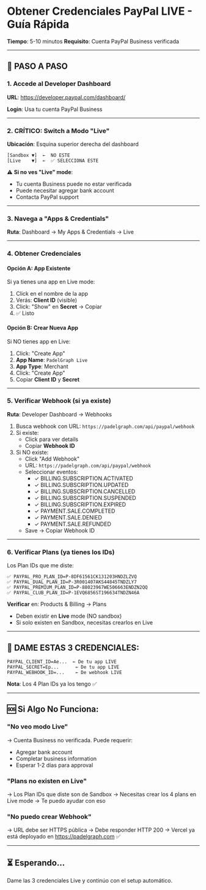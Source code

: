 # Obtener Credenciales PayPal LIVE - Guía Rápida

**Tiempo**: 5-10 minutos
**Requisito**: Cuenta PayPal Business verificada

---

## 🎯 PASO A PASO

### 1. Accede al Developer Dashboard

**URL**: https://developer.paypal.com/dashboard/

**Login**: Usa tu cuenta PayPal Business

---

### 2. **CRÍTICO**: Switch a Modo "Live"

**Ubicación**: Esquina superior derecha del dashboard

```
[Sandbox ▼]  ←  NO ESTE
[Live    ▼]  ←  ✅ SELECCIONA ESTE
```

⚠️ **Si no ves "Live" mode**:
- Tu cuenta Business puede no estar verificada
- Puede necesitar agregar bank account
- Contacta PayPal support

---

### 3. Navega a "Apps & Credentials"

**Ruta**: Dashboard → My Apps & Credentials → Live

---

### 4. Obtener Credenciales

#### Opción A: App Existente

Si ya tienes una app en Live mode:
1. Click en el nombre de la app
2. Verás: **Client ID** (visible)
3. Click: "Show" en **Secret** → Copiar
4. ✅ Listo

#### Opción B: Crear Nueva App

Si NO tienes app en Live:
1. Click: "Create App"
2. **App Name**: `PadelGraph Live`
3. **App Type**: Merchant
4. Click: "Create App"
5. Copiar **Client ID** y **Secret**

---

### 5. Verificar Webhook (si ya existe)

**Ruta**: Developer Dashboard → Webhooks

1. Busca webhook con URL: `https://padelgraph.com/api/paypal/webhook`
2. Si existe:
   - Click para ver details
   - Copiar **Webhook ID**
3. Si NO existe:
   - Click "Add Webhook"
   - URL: `https://padelgraph.com/api/paypal/webhook`
   - Seleccionar eventos:
     - ✓ BILLING.SUBSCRIPTION.ACTIVATED
     - ✓ BILLING.SUBSCRIPTION.UPDATED
     - ✓ BILLING.SUBSCRIPTION.CANCELLED
     - ✓ BILLING.SUBSCRIPTION.SUSPENDED
     - ✓ BILLING.SUBSCRIPTION.EXPIRED
     - ✓ PAYMENT.SALE.COMPLETED
     - ✓ PAYMENT.SALE.DENIED
     - ✓ PAYMENT.SALE.REFUNDED
   - Save → Copiar Webhook ID

---

### 6. Verificar Plans (ya tienes los IDs)

Los Plan IDs que me diste:
```
✅ PAYPAL_PRO_PLAN_ID=P-8DF61561CK131203HNDZLZVQ
✅ PAYPAL_DUAL_PLAN_ID=P-3R001407AKS44845TNDZLY7
✅ PAYPAL_PREMIUM_PLAN_ID=P-88023967WE506663ENDZN2QQ
✅ PAYPAL_CLUB_PLAN_ID=P-1EVQ6856ST196634TNDZN46A
```

**Verificar** en: Products & Billing → Plans
- Deben existir en **Live** mode (NO sandbox)
- Si solo existen en Sandbox, necesitas crearlos en Live

---

## 📝 DAME ESTAS 3 CREDENCIALES:

```
PAYPAL_CLIENT_ID=Ae...  ← De tu app LIVE
PAYPAL_SECRET=Ep...      ← De tu app LIVE
PAYPAL_WEBHOOK_ID=...    ← De webhook LIVE
```

**Nota**: Los 4 Plan IDs ya los tengo ✅

---

## 🆘 Si Algo No Funciona:

### "No veo modo Live"
→ Cuenta Business no verificada. Puede requerir:
- Agregar bank account
- Completar business information
- Esperar 1-2 días para approval

### "Plans no existen en Live"
→ Los Plan IDs que diste son de Sandbox
→ Necesitas crear los 4 plans en Live mode
→ Te puedo ayudar con eso

### "No puedo crear Webhook"
→ URL debe ser HTTPS pública
→ Debe responder HTTP 200
→ Vercel ya está deployado en https://padelgraph.com ✅

---

## ⏳ Esperando...

Dame las 3 credenciales Live y continúo con el setup automático.
